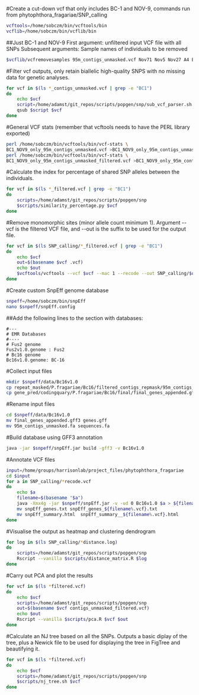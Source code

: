 #Create a cut-down vcf that only includes BC-1 and NOV-9, commands run from phytophthora_fragariae/SNP_calling

```bash
vcftools=/home/sobczm/bin/vcftools/bin
vcflib=/home/sobczm/bin/vcflib/bin
```

##Just BC-1 and NOV-9
First argument: unfiltered input VCF file with all SNPs
Subsequent arguments: Sample names of individuals to be removed

```bash
$vcflib/vcfremovesamples 95m_contigs_unmasked.vcf Nov71 Nov5 Nov27 A4 Bc16 SCRP245_v2 Bc23 ONT3 Nov77 SCRP249 SCRP324 SCRP333 >BC1_NOV9_only_95m_contigs_unmasked.vcf
```

#Filter vcf outputs, only retain biallelic high-quality SNPS with no missing data for genetic analyses.

```bash
for vcf in $(ls *_contigs_unmasked.vcf | grep -e "BC1")
do
    echo $vcf
    script=/home/adamst/git_repos/scripts/popgen/snp/sub_vcf_parser.sh
    qsub $script $vcf
done
```

#General VCF stats (remember that vcftools needs to have the PERL library exported)

```bash
perl /home/sobczm/bin/vcftools/bin/vcf-stats \
BC1_NOV9_only_95m_contigs_unmasked.vcf >BC1_NOV9_only_95m_contigs_unmasked.stat
perl /home/sobczm/bin/vcftools/bin/vcf-stats \
BC1_NOV9_only_95m_contigs_unmasked_filtered.vcf >BC1_NOV9_only_95m_contigs_unmasked_filtered.stat
```

#Calculate the index for percentage of shared SNP alleles between the individuals.

```bash
for vcf in $(ls *_filtered.vcf | grep -e "BC1")
do
    scripts=/home/adamst/git_repos/scripts/popgen/snp
    $scripts/similarity_percentage.py $vcf
done
```

#Remove monomorphic sites (minor allele count minimum 1). Argument --vcf is the filtered VCF file, and --out is the suffix to be used for the output file.

```bash
for vcf in $(ls SNP_calling/*_filtered.vcf | grep -e "BC1")
do
    echo $vcf
    out=$(basename $vcf .vcf)
    echo $out
    $vcftools/vcftools --vcf $vcf --mac 1 --recode --out SNP_calling/$out
done
```

#Create custom SnpEff genome database

```bash
snpeff=/home/sobczm/bin/snpEff
nano $snpeff/snpEff.config
```

##Add the following lines to the section with databases:

```
#---
# EMR Databases
#----
# Fus2 genome
Fus2v1.0.genome : Fus2
# Bc16 genome
Bc16v1.0.genome: BC-16
```

#Collect input files

```bash
mkdir $snpeff/data/Bc16v1.0
cp repeat_masked/P.fragariae/Bc16/filtered_contigs_repmask/95m_contigs_unmasked.fa $snpeff/data/Bc16v1.0
cp gene_pred/codingquary/P.fragariae/Bc16/final/final_genes_appended.gff3 $snpeff/data/Bc16v1.0
```

#Rename input files

```bash
cd $snpeff/data/Bc16v1.0
mv final_genes_appended.gff3 genes.gff
mv 95m_contigs_unmasked.fa sequences.fa
```

#Build database using GFF3 annotation

```bash
java -jar $snpeff/snpEff.jar build -gff3 -v Bc16v1.0
```

#Annotate VCF files

```bash
input=/home/groups/harrisonlab/project_files/phytophthora_fragariae
cd $input
for a in SNP_calling/*recode.vcf
do
    echo $a
    filename=$(basename "$a")
    java -Xmx4g -jar $snpeff/snpEff.jar -v -ud 0 Bc16v1.0 $a > ${filename%.vcf}_annotated.vcf
    mv snpEff_genes.txt snpEff_genes_${filename%.vcf}.txt
    mv snpEff_summary.html  snpEff_summary__${filename%.vcf}.html
done
```

#Visualise the output as heatmap and clustering dendrogram

```bash
for log in $(ls SNP_calling/*distance.log)
do
    scripts=/home/adamst/git_repos/scripts/popgen/snp
    Rscript --vanilla $scripts/distance_matrix.R $log
done
```

#Carry out PCA and plot the results

```bash
for vcf in $(ls *filtered.vcf)
do
    echo $vcf
    scripts=/home/adamst/git_repos/scripts/popgen/snp
    out=$(basename $vcf contigs_unmasked_filtered.vcf)
    echo $out
    Rscript --vanilla $scripts/pca.R $vcf $out
done
```

#Calculate an NJ tree based on all the SNPs. Outputs a basic diplay of the tree, plus a Newick file to be used for displaying the tree in FigTree and beautifying it.

```bash
for vcf in $(ls *filtered.vcf)
do
    echo $vcf
    scripts=/home/adamst/git_repos/scripts/popgen/snp
    $scripts/nj_tree.sh $vcf
done
```
